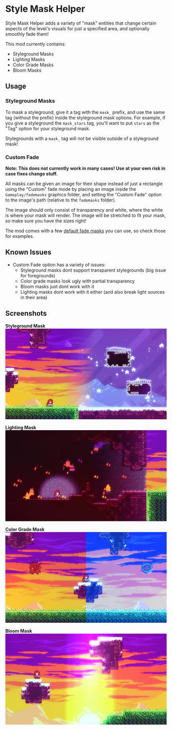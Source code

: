 # Style Mask Helper

Style Mask Helper adds a variety of "mask" entities that change certain aspects of the level's visuals for just a specified area, and optionally smoothly fade them!

This mod currently contains:

- Styleground Masks
- Lighting Masks
- Color Grade Masks
- Bloom Masks

## Usage

### Styleground Masks

To mask a styleground, give it a tag with the `mask_` prefix, and use the same tag (without the prefix) inside the styleground mask options. For example, if you give a styleground the `mask_stars` tag, you'll want to put `stars` as the "Tag" option for your styleground mask.

Stylegrounds with a `mask_` tag will not be visible outside of a styleground mask!


### Custom Fade

**Note: This does not currently work in many cases! Use at your own risk in case fixes change stuff.**

All masks can be given an image for their shape instead of just a rectangle using the "Custom" fade mode by placing an image inside the `Gameplay/fademasks` graphics folder, and setting the "Custom Fade" option to the image's path (relative to the `fademasks` folder).

The image should only consist of transparency and white, where the white is where your mask will render. The image will be stretched to fit your mask, so make sure you have the sizes right!

The mod comes with a few [default fade masks](Graphics/Atlases/Gameplay/fademasks/) you can use, so check those for examples.

## Known Issues

- Custom Fade option has a variety of issues:
  - Styleground masks dont support transparent stylegrounds (big issue for foregrounds)
  - Color grade masks look ugly with partial transparency
  - Bloom masks just dont work with it
  - Lighting masks dont work with it either (and also break light sources in their area)

## Screenshots

**Styleground Mask**
![Screenshot](.github/images/stylegroundMask.png)

**Lighting Mask**
![Screenshot](.github/images/lightingMask.png)

**Color Grade Mask**
![Screenshot](.github/images/colorGradeMask.png)

**Bloom Mask**
![Screenshot](.github/images/bloomMask.png)